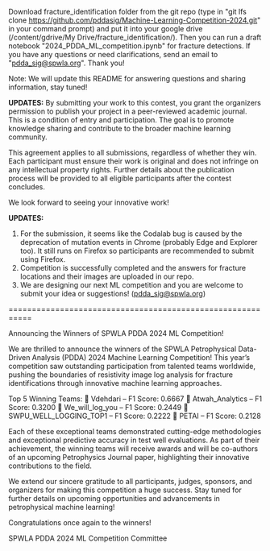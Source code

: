 Download fracture_identification folder from the git repo (type in "git lfs clone https://github.com/pddasig/Machine-Learning-Competition-2024.git" in your command prompt) and put it into your google drive (/content/gdrive/My Drive/fracture_identification/). 
Then you can run a draft notebook "2024_PDDA_ML_competition.ipynb" for fracture detections.
If you have any questions or need clarifications, send an email to "pdda_sig@spwla.org". Thank you!

Note: We will update this README for answering questions and sharing information, stay tuned!

**UPDATES:**
By submitting your work to this contest, you grant the organizers permission to publish your project in a peer-reviewed academic journal. This is a condition of entry and participation. The goal is to promote knowledge sharing and contribute to the broader machine learning community.

This agreement applies to all submissions, regardless of whether they win. Each participant must ensure their work is original and does not infringe on any intellectual property rights. Further details about the publication process will be provided to all eligible participants after the contest concludes.

We look forward to seeing your innovative work!


**UPDATES:**
1. For the submission, it seems like the Codalab bug is caused by the deprecation of mutation events in Chrome (probably Edge and Explorer too). It still runs on Firefox so participants are recommended to submit using Firefox.
2. Competition is successfully completed and the answers for fracture locations and their images are uploaded in our repo.
3. We are designing our next ML competition and you are welcome to submit your idea or suggestions! (pdda_sig@spwla.org)

===========================================================

Announcing the Winners of SPWLA PDDA 2024 ML Competition!

We are thrilled to announce the winners of the SPWLA Petrophysical Data-Driven Analysis (PDDA) 2024 Machine Learning Competition! This year’s competition saw outstanding participation from talented teams worldwide, pushing the boundaries of resistivity image log analysis for fracture identifications through innovative machine learning approaches.

Top 5 Winning Teams: 
🥇 Vdehdari – F1 Score: 0.6667 
🥈 Atwah_Analytics – F1 Score: 0.3200 
🥉 We_will_log_you – F1 Score: 0.2449 
🏅 SWPU_WELL_LOGGING_TOP1 – F1 Score: 0.2222 
🏅 PETAI – F1 Score: 0.2128

Each of these exceptional teams demonstrated cutting-edge methodologies and exceptional predictive accuracy in test well evaluations. As part of their achievement, the winning teams will receive awards and will be co-authors of an upcoming Petrophysics Journal paper, highlighting their innovative contributions to the field.

We extend our sincere gratitude to all participants, judges, sponsors, and organizers for making this competition a huge success. Stay tuned for further details on upcoming opportunities and advancements in petrophysical machine learning!

Congratulations once again to the winners!

SPWLA PDDA 2024 ML Competition Committee
